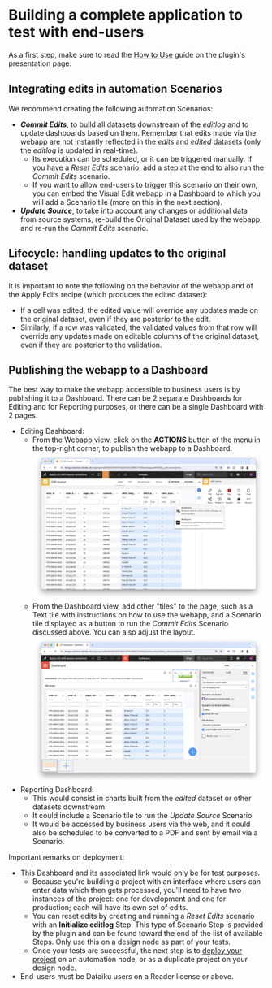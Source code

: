 # Building a complete application to test with end-users

As a first step, make sure to read the [How to Use](https://www.dataiku.com/product/plugins/visual-edit/#how-to-use) guide on the plugin's presentation page.

## Integrating edits in automation Scenarios

We recommend creating the following automation Scenarios:

* **_Commit Edits_**, to build all datasets downstream of the _editlog_ and to update dashboards based on them. Remember that edits made via the webapp are not instantly reflected in the _edits_ and _edited_ datasets (only the _editlog_ is updated in real-time).
  * Its execution can be scheduled, or it can be triggered manually. If you have a _Reset Edits_ scenario, add a step at the end to also run the _Commit Edits_ scenario.
  * If you want to allow end-users to trigger this scenario on their own, you can embed the Visual Edit webapp in a Dashboard to which you will add a Scenario tile (more on this in the next section).
* **_Update Source_**, to take into account any changes or additional data from source systems, re-build the Original Dataset used by the webapp, and re-run the _Commit Edits_ scenario.

## Lifecycle: handling updates to the original dataset

It is important to note the following on the behavior of the webapp and of the Apply Edits recipe (which produces the edited dataset):

* If a cell was edited, the edited value will override any updates made on the original dataset, even if they are posterior to the edit.
* Similarly, if a row was validated, the validated values from that row will override any updates made on editable columns of the original dataset, even if they are posterior to the validation.

## Publishing the webapp to a Dashboard

The best way to make the webapp accessible to business users is by publishing it to a Dashboard. There can be 2 separate Dashboards for Editing and for Reporting purposes, or there can be a single Dashboard with 2 pages.

* Editing Dashboard:
  * From the Webapp view, click on the **ACTIONS** button of the menu in the top-right corner, to publish the webapp to a Dashboard. ![](publish_dashboard.png)
  * From the Dashboard view, add other "tiles" to the page, such as a Text tile with instructions on how to use the webapp, and a Scenario tile displayed as a button to run the _Commit Edits_ Scenario discussed above. You can also adjust the layout. ![](dashboard_edit.png)
* Reporting Dashboard:
  * This would consist in charts built from the _edited_ dataset or other datasets downstream.
  * It could include a Scenario tile to run the _Update Source_ Scenario.
  * It would be accessed by business users via the web, and it could also be scheduled to be converted to a PDF and sent by email via a Scenario.

Important remarks on deployment:

* This Dashboard and its associated link would only be for test purposes.
  * Because you're building a project with an interface where users can enter data which then gets processed, you'll need to have two instances of the project: one for development and one for production; each will have its own set of edits.
  * You can reset edits by creating and running a _Reset Edits_ scenario with an **Initialize editlog** Step. This type of Scenario Step is provided by the plugin and can be found toward the end of the list of available Steps. Only use this on a design node as part of your tests.
  * Once your tests are successful, the next step is to [deploy your project](deploy) on an automation node, or as a duplicate project on your design node.
* End-users must be Dataiku users on a Reader license or above.
